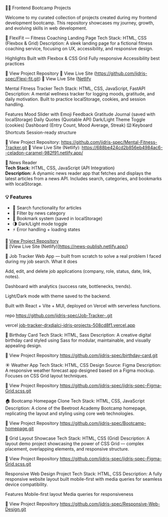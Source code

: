 
🧑‍💻 Frontend Bootcamp Projects

Welcome to my curated collection of projects created during my frontend development bootcamp. This repository showcases my journey, growth, and evolving skills in web development.


🎯 FlexiFit — Fitness Coaching Landing Page Tech Stack: HTML, CSS (Flexbox & Grid) Description: A sleek landing page for a fictional fitness coaching service, focusing on UX, accessibility, and responsive design.

Highlights  Built with Flexbox & CSS Grid  Fully responsive  Accessibility best practices

🔗 View Project Repository 🔗 View Live Site (https://github.com/jidris-spec/Flexi-fit.git) 🔗 View Live Site ([Netlify](https://startling-bienenstitch-e62c26.netlify.app/)

 Mental Fitness Tracker Tech Stack: HTML, CSS, JavaScript, FastAPI Description: A mental wellness tracker for logging moods, gratitude, and daily motivation. Built to practice localStorage, cookies, and session handling.

 Features  Mood Slider with Emoji Feedback  Gratitude Journal (saved with localStorage)  Daily Quotes (Quotable API)  Dark/Light Theme Toggle (cookies) Dashboard (Entry Count, Mood Average, Streak) ⌨️ Keyboard Shortcuts Session-ready structure

🔗 View Project Repository: https://github.com/jidris-spec/Mental-Fitness-Tracker.git 🔗 View Live Site (Netlify): https://688be424cd2b856eb4984ac6--celadon-caramel-982f91.netlify.app/

 📰 News Reader  
**Tech Stack:** HTML, CSS, JavaScript (API Integration)  
**Description:** A dynamic news reader app that fetches and displays the latest articles from a news API. Includes search, categories, and bookmarks with localStorage.  

### 💡 Features  
- 🔎 Search functionality for articles  
- 📰 Filter by news category  
- 🔖 Bookmark system (saved in localStorage)  
- 🌗 Dark/Light mode toggle  
- ⚡ Error handling + loading states  

🔗 [View Project Repository](https://github.com/jidris-spec/News-Reader)  
🔗 [View Live Site (Netlify)]https://news-publish.netlify.app/)  

🚀 Job Tracker Web App — built from scratch to solve a real problem I faced during my job search.
What it does

Add, edit, and delete job applications (company, role, status, date, link, notes).

Dashboard with analytics (success rate, bottlenecks, trends).

Light/Dark mode with theme saved to the backend.

Built with React + Vite + MUI, deployed on Vercel with serverless functions.

repo https://github.com/jidris-spec/Job-Tracker-.git

vercel [job-tracker-drxdjalcj-idris-projects-508cd8f1.vercel.app](https://job-tracker-2y7gpazeo-idris-projects-508cd8f1.vercel.app/)


🎉 Birthday Card Tech Stack: HTML, Sass Description: A creative digital birthday card styled using Sass for modular, maintainable, and visually appealing design.

🔗 View Project Repository https://github.com/jidris-spec/birthday-card.git

☀️ Weather App Tech Stack: HTML, CSS Design Source: Figma Description: A responsive weather forecast app designed based on a Figma mockup. Focuses on CSS Grid layout techniques.

🔗 View Project Repository  https://github.com/jidris-spec/jidris-spec-Figma-Grid.scss.git

🏠 Bootcamp Homepage Clone Tech Stack: HTML, CSS, JavaScript Description: A clone of the Beetroot Academy Bootcamp homepage, replicating the layout and styling using core web technologies.

🔗 View Project Repository https://github.com/jidris-spec/Bootcamp-homepage.git

🧱 Grid Layout Showcase Tech Stack: HTML, CSS (Grid) Description: A layout demo project showcasing the power of CSS Grid — complex placement, overlapping elements, and responsive structure.

🔗 View Project Repository  https://github.com/jidris-spec/jidris-spec-Figma-Grid.scss.git

Responsive Web Design Project Tech Stack: HTML, CSS Description: A fully responsive website layout built mobile-first with media queries for seamless device compatibility.

 Features  Mobile-first layout  Media queries for responsiveness

🔗 View Project Repository https://github.com/jidris-spec/Responsive-Web-Design.git
